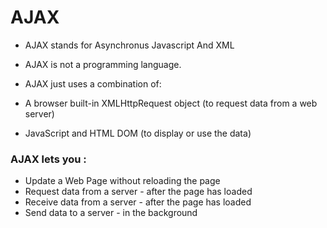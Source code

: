 # AJAX

- AJAX stands for Asynchronus Javascript And XML
- AJAX is not a programming language.

- AJAX just uses a combination of:
- A browser built-in XMLHttpRequest object (to request data from a web server)
- JavaScript and HTML DOM (to display or use the data)

### AJAX lets you :

- Update a Web Page without reloading the page
- Request data from a server - after the page has loaded
- Receive data from a server - after the page has loaded
- Send data to a server - in the background